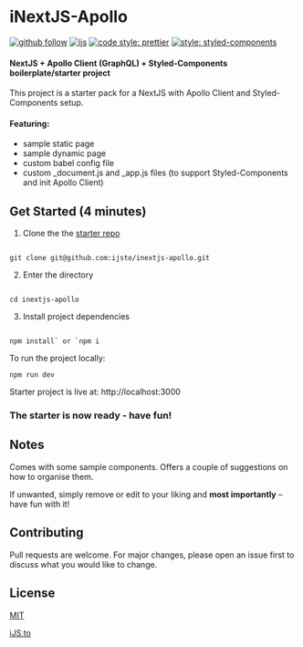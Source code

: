 # iNextJS-Apollo

[![github follow](https://img.shields.io/github/followers/ijsto?color=%23ff665a&label=Follow%20iJS.to&logo=github&style=for-the-badge)](https://github.com/ijsto)
[![ijs](https://img.shields.io/badge/learn%20code-black?&message=Courses&style=for-the-badge&label=ijs.to&colorA=FF6666&colorB=776677)](https://ijs.to)
[![code style: prettier](https://img.shields.io/badge/code_style-prettier-ff69b4.svg?style=for-the-badge)](https://github.com/prettier/prettier)
[![style: styled-components](https://img.shields.io/badge/style-%F0%9F%92%85%20styled--components-orange.svg?colorB=daa357&colorA=db748e&style=for-the-badge)](https://github.com/styled-components/styled-components)

#### NextJS + Apollo Client (GraphQL) + Styled-Components boilerplate/starter project

This project is a starter pack for a NextJS with Apollo Client and Styled-Components setup.

#### Featuring:

- sample static page
- sample dynamic page
- custom babel config file
- custom \_document.js and \_app.js files (to support Styled-Components and init Apollo Client)

## Get Started (4 minutes)

1. Clone the the [starter repo](https://github.com/ijsto/inextjs-apollo)

```

git clone git@github.com:ijsto/inextjs-apollo.git

```

2. Enter the directory

```

cd inextjs-apollo

```

3. Install project dependencies

```

npm install` or `npm i

```

To run the project locally:

`npm run dev`

Starter project is live at: http://localhost:3000

### The starter is now ready - have fun!

## Notes

Comes with some sample components.
Offers a couple of suggestions on how to organise them.

If unwanted, simply remove or edit to your liking and **most importantly** – have fun with it!

## Contributing

Pull requests are welcome. For major changes, please open an issue first to discuss what you would like to change.

## License

[MIT](https://choosealicense.com/licenses/mit/)


[iJS.to](https://ijs.to) 
